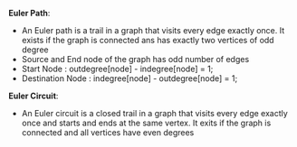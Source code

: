 **Euler Path**:
* An Euler path is a trail in a graph that visits every edge exactly once.
  It exists if the graph is connected ans has exactly two vertices of odd degree
* Source and End node of the graph has odd number of edges
* Start Node : outdegree[node] - indegree[node] = 1;
* Destination Node : indegree[node] - outdegree[node] = 1;

**Euler Circuit**:
* An Euler circuit is a closed trail in a graph that visits every edge exactly once and starts
and ends at the same vertex. It exits if the graph is connected and all vertices have even degrees

